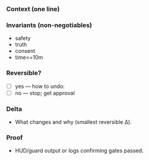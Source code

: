 ### Context (one line)
<!-- Paste your context string here, e.g. main@abcd123 [2025-08-17T01:23Z] -->

### Invariants (non-negotiables)
- safety
- truth
- consent
- time<=10m
<!-- Add/adjust for this change -->

### Reversible?
- [ ] yes — how to undo:
- [ ] no  — stop; get approval

### Delta
- What changes and why (smallest reversible Δ).

### Proof
- HUD/guard output or logs confirming gates passed.
